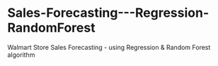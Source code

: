 # Sales-Forecasting---Regression-RandomForest
Walmart Store Sales Forecasting - using Regression &amp; Random Forest algorithm
